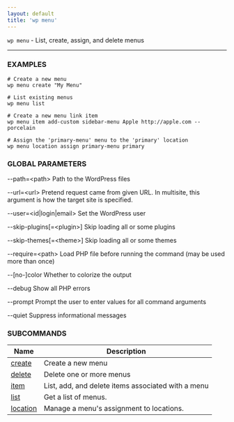 ```yaml
---
layout: default
title: 'wp menu'
---
```


`wp menu` - List, create, assign, and delete menus

<hr />

### EXAMPLES

    # Create a new menu
    wp menu create "My Menu"

    # List existing menus
    wp menu list

    # Create a new menu link item
    wp menu item add-custom sidebar-menu Apple http://apple.com --porcelain

    # Assign the 'primary-menu' menu to the 'primary' location
    wp menu location assign primary-menu primary

### GLOBAL PARAMETERS

  \--path=&lt;path&gt;
      Path to the WordPress files

  \--url=&lt;url&gt;
      Pretend request came from given URL. In multisite, this argument is how the target site is specified.

  \--user=&lt;id|login|email&gt;
      Set the WordPress user

  \--skip-plugins[=&lt;plugin&gt;]
      Skip loading all or some plugins

  \--skip-themes[=&lt;theme&gt;]
      Skip loading all or some themes

  \--require=&lt;path&gt;
      Load PHP file before running the command (may be used more than once)

  \--[no-]color
      Whether to colorize the output

  \--debug
      Show all PHP errors

  \--prompt
      Prompt the user to enter values for all command arguments

  \--quiet
      Suppress informational messages



### SUBCOMMANDS

<table>
	<thead>
	<tr>
		<th>Name</th>
		<th>Description</th>
	</tr>
	</thead>
	<tbody>
		<tr>
			<td><a href="/commands/menu/create/">create</a></td>
			<td>Create a new menu</td>
		</tr>
		<tr>
			<td><a href="/commands/menu/delete/">delete</a></td>
			<td>Delete one or more menus</td>
		</tr>
		<tr>
			<td><a href="/commands/menu/item/">item</a></td>
			<td>List, add, and delete items associated with a menu</td>
		</tr>
		<tr>
			<td><a href="/commands/menu/list/">list</a></td>
			<td>Get a list of menus.</td>
		</tr>
		<tr>
			<td><a href="/commands/menu/location/">location</a></td>
			<td>Manage a menu's assignment to locations.</td>
		</tr>
	</tbody>
</table>
